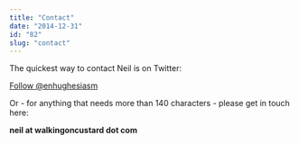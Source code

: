 ```yaml
---
title: "Contact"
date: "2014-12-31"
id: "82"
slug: "contact"
---
```


The quickest way to contact Neil is on Twitter:

[Follow @enhughesiasm](https://twitter.com/enhughesiasm)

Or - for anything that needs more than 140 characters - please get in touch here:

**neil at walkingoncustard dot com**
